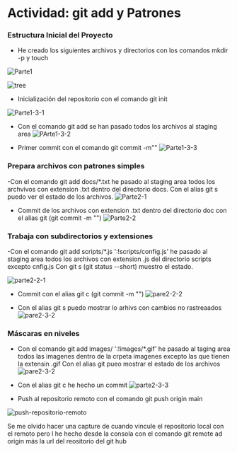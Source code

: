 # Actividad: git add y Patrones

### Estructura Inicial del Proyecto

- He creado los siguientes archivos y directorios con los comandos mkdir -p y touch

![Parte1](Imagenes-consola/Parte1.png)

![tree](Imagenes-consola/tree.png)

- Inicialización del repositorio con el comando git init

![Parte1-3-1](Imagenes-consola/Parte1-3-1.png)

- Con el comando git add se han pasado todos los archivos al staging area
![PArte1-3-2](Imagenes-consola/Parte1-3-2.png)

- Primer commit con el comando git commit -m""
![Parte1-3-3](Imagenes-consola/Parte1-3-3.png)

### Prepara archivos con patrones simples
-Con el comando git add docs/*.txt he pasado al staging area todos los archvivos con extension .txt dentro del directorio docs.
Con el alias git s puedo ver el estado de los archivos. 
![Parte2-1](Imagenes-consola/Parte2-1.png)

- Commit de los archivos con extension .txt dentro del directorio doc con el alias git (git commit -m "")
![Parte2-2](Imagenes-consola/Parte2-2.png)

### Trabaja con subdirectorios y extensiones
-Con el comando git add scripts/*.js ':!scripts/config.js' he pasado al staging area todos los archivos con extension .js del directorio scripts excepto cnfig.js
Con git s (git status --short) muestro el estado.

![parte2-2-1](Imagenes-consola/parte2-2-1.png)

- Commit con el alias git c (git commit -m "")
![pare2-2-2](Imagenes-consola/parte2-2-2.png)

- Con el alias git s puedo mostrar lo arhivs con cambios no rastreaados
![pare2-3-2](Imagenes-consola/parte2-3-1.png)

### Máscaras en niveles 
- Con el comando git add images/ ':!images/*.gif' he pasado al taging area todos las imagenes dentro de la crpeta imagenes excepto las que tienen la extensin .gif
Con el alias git  pueo mostrar el estado de los archivos
![pare2-3-2](Imagenes-consola/parte2-3-2.png)

- Con el alias git c he hecho un commit 
![parte2-3-3](Imagenes-consola/parte2-3-3.png)

- Push al repositorio remoto con el comando git push origin main

![push-repositorio-remoto](Imagenes-consola/push-repositorio-remoto.png)

Se me olvido hacer una capture de cuando vincule el repositorio local con el remoto pero l he hecho desde la consola con el comando git remote ad origin más la url del reositorio del git hub



